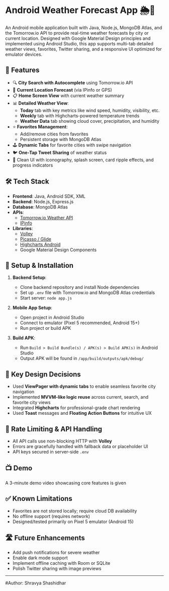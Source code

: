 # Android Weather Forecast App 🌦️📱

An Android mobile application built with Java, Node.js, MongoDB Atlas, and the Tomorrow.io API to provide real-time weather forecasts by city or current location. Designed with Google Material Design principles and implemented using Android Studio, this app supports multi-tab detailed weather views, favorites, Twitter sharing, and a responsive UI optimized for emulator devices.

## 🚀 Features

- 🔍 **City Search with Autocomplete** using Tomorrow.io API
- 📍 **Current Location Forecast** (via IPinfo or GPS)
- 📋 **Home Screen View** with current weather summary
- 📊 **Detailed Weather View**:
  - **Today** tab with key metrics like wind speed, humidity, visibility, etc.
  - **Weekly** tab with Highcharts-powered temperature trends
  - **Weather Data** tab showing cloud cover, precipitation, and humidity
- ⭐ **Favorites Management**:
  - Add/remove cities from favorites
  - Persistent storage with MongoDB Atlas
- 🕹️ **Dynamic Tabs** for favorite cities with swipe navigation
- 🐦 **One-Tap Tweet Sharing** of weather status
- 🎨 Clean UI with iconography, splash screen, card ripple effects, and progress indicators

## 🛠️ Tech Stack

- **Frontend**: Java, Android SDK, XML
- **Backend**: Node.js, Express.js
- **Database**: MongoDB Atlas
- **APIs**:
  - [Tomorrow.io Weather API](https://www.tomorrow.io/weather-api/)
  - [IPinfo](https://ipinfo.io/)
- **Libraries**:
  - [Volley](https://developer.android.com/training/volley)
  - [Picasso / Glide](https://square.github.io/picasso/)
  - [Highcharts Android](https://www.highcharts.com/blog/tutorials/highcharts-android-wrapper-tutorial/)
  - Google Material Design Components

## 🔧 Setup & Installation

1. **Backend Setup**:
   - Clone backend repository and install Node dependencies
   - Set up `.env` file with Tomorrow.io and MongoDB Atlas credentials
   - Start server: `node app.js`

2. **Mobile App Setup**:
   - Open project in Android Studio
   - Connect to emulator (Pixel 5 recommended, Android 15+)
   - Run project or build APK

3. **Build APK**:
   - Run `Build > Build Bundle(s) / APK(s) > Build APK(s)` in Android Studio
   - Output APK will be found in `/app/build/outputs/apk/debug/`

## 🧠 Key Design Decisions

- Used **ViewPager with dynamic tabs** to enable seamless favorite city navigation
- Implemented **MVVM-like logic reuse** across current, search, and favorite city views
- Integrated **Highcharts** for professional-grade chart rendering
- Used **Toast** messages and **Floating Action Buttons** for intuitive UX

## 🔐 Rate Limiting & API Handling

- All API calls use non-blocking HTTP with **Volley**
- Errors are gracefully handled with fallback data or placeholder UI
- API keys secured in server-side `.env`

## 📺 Demo

A 3-minute demo video showcasing core features is given

## ✅ Known Limitations

- Favorites are not stored locally; require cloud DB availability
- No offline support (requires network)
- Designed/tested primarily on Pixel 5 emulator (Android 15)

## 🛣️ Future Enhancements

- Add push notifications for severe weather
- Enable dark mode support
- Implement offline caching with Room or SQLite
- Polish Twitter sharing with image previews

---

#Author: Shravya Shashidhar
